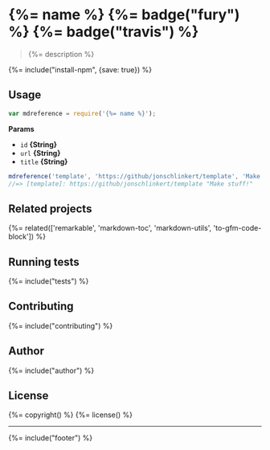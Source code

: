 # {%= name %} {%= badge("fury") %} {%= badge("travis") %}

> {%= description %}

{%= include("install-npm", {save: true}) %}

## Usage

```js
var mdreference = require('{%= name %}');
```

**Params**

* `id` **{String}**    
* `url` **{String}**    
* `title` **{String}**    

```js
mdreference('template', 'https://github/jonschlinkert/template', 'Make stuff!');
//=> [template]: https://github/jonschlinkert/template "Make stuff!"
```

## Related projects
{%= related(['remarkable', 'markdown-toc', 'markdown-utils', 'to-gfm-code-block']) %}

## Running tests
{%= include("tests") %}

## Contributing
{%= include("contributing") %}

## Author
{%= include("author") %}

## License
{%= copyright() %}
{%= license() %}

***

{%= include("footer") %}
